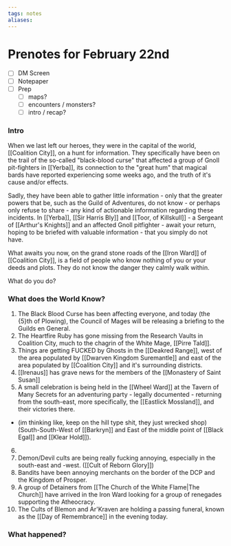 ```yaml
---
tags: notes
aliases:
---
```


# Prenotes for February 22nd
- [ ] DM Screen
- [ ] Notepaper
- [ ] Prep
	- [ ] maps?
	- [ ] encounters / monsters?
	- [ ] intro / recap?

### Intro

When we last left our heroes, they were in the capital of the world, [[Coalition City]], on a hunt for information. They specifically have been on the trail of the so-called "black-blood curse" that affected a group of Gnoll pit-fighters in [[Yerba]], its connection to the "great hum" that magical bards have reported experiencing some weeks ago, and the truth of it's cause and/or effects.

Sadly, they have been able to gather little information - only that the greater powers that be, such as the Guild of Adventures, do not know - or perhaps only refuse to share - any kind of actionable information regarding these incidents. In [[Yerba]], [[Sir Harris Bly]] and [[Toor, of Killskull]] - a Sergeant of [[Arthur's Knights]] and an affected Gnoll pitfighter - await your return, hoping to be briefed with valuable information - that you simply do not have.

What awaits you now, on the grand stone roads of the [[Iron Ward]] of [[Coalition City]], is a field of people who know nothing of you or your deeds and plots. They do not know the danger they calmly walk within. 

What do you do?

### What does the World Know?

1. The Black Blood Curse has been affecting everyone, and today (the {5}th of Plowing), the Council of Mages will be releasing a briefing to the Guilds en General.
2. The Heartfire Ruby has gone missing from the Research Vaults in Coalition City, much to the chagrin of the White Mage, [[Pirre Tald]].
3. Things are getting FUCKED by Ghosts in the [[Deakred Range]], west of the area populated by [[Dwarven Kingdom Suremantle]] and east of the area populated by [[Coalition City]] and it's surrounding districts.
4. [[Irenaus]] has grave news for the members of the [[Monastery of Saint Susan]]
5. A small celebration is being held in the [[Wheel Ward]] at the Tavern of Many Secrets for an adventuring party - legally documented - returning from the south-east, more specifically, the [[Eastlick Mossland]], and their victories there. 
- (im thinking like, keep on the hill type shit, they just wrecked shop) (South-South-West of [[Barkryn]] and East of the middle point of [[Black Egal]] and [[Klear Hold]]).
6. 
7. Demon/Devil cults are being really fucking annoying, especially in the south-east and -west. ([[Cult of Reborn Glory]])
8. Bandits have been annoying merchants on the border of the DCP and the Kingdom of Prosper.
9. A group of Detainers from [[The Church of the White Flame|The Church]] have arrived in the Iron Ward looking for a group of renegades supporting the Atheocracy.
10. The Cults of Blemon and Ar'Kraven are holding a passing funeral, known as the [[Day of Remembrance]] in the evening today.

### What happened?